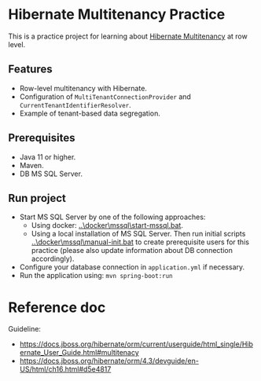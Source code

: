 # Hibernate Multitenancy Practice

This is a practice project for learning
about [Hibernate Multitenancy](https://docs.jboss.org/hibernate/orm/current/userguide/html_single/Hibernate_User_Guide.html#multitenacy)
at row level.

## Features

- Row-level multitenancy with Hibernate.
- Configuration of `MultiTenantConnectionProvider` and `CurrentTenantIdentifierResolver`.
- Example of tenant-based data segregation.

## Prerequisites

- Java 11 or higher.
- Maven.
- DB MS SQL Server.

## Run project

- Start MS SQL Server by one of the following approaches:
    - Using docker: [..\docker\mssql\start-mssql.bat](..\docker\mssql\start-mssql.bat).
    - Using a local installation of MS SQL Server. Then run initial
      scripts [..\docker\mssql\manual-init.bat](..\docker\mssql\manual-init.bat) to create prerequisite users for this
      practice
      (please also update information about DB connection accordingly).
- Configure your database connection in `application.yml` if necessary.
- Run the application using: `mvn spring-boot:run`

## 

# Reference doc

Guideline:

- https://docs.jboss.org/hibernate/orm/current/userguide/html_single/Hibernate_User_Guide.html#multitenacy
- https://docs.jboss.org/hibernate/orm/4.3/devguide/en-US/html/ch16.html#d5e4817
